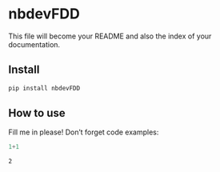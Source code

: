 # nbdevFDD

<!-- WARNING: THIS FILE WAS AUTOGENERATED! DO NOT EDIT! -->

This file will become your README and also the index of your
documentation.

## Install

``` sh
pip install nbdevFDD
```

## How to use

Fill me in please! Don’t forget code examples:

``` python
1+1
```

    2
